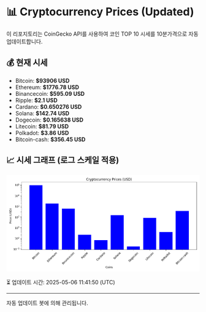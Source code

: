 
# 📊 Cryptocurrency Prices (Updated)

이 리포지토리는 CoinGecko API를 사용하여 코인 TOP 10 시세를 10분가격으로 자동 업데이트합니다.

## 💰 현재 시세
- Bitcoin: **$93906 USD**
- Ethereum: **$1776.78 USD**
- Binancecoin: **$595.09 USD**
- Ripple: **$2.1 USD**
- Cardano: **$0.650276 USD**
- Solana: **$142.74 USD**
- Dogecoin: **$0.165638 USD**
- Litecoin: **$81.79 USD**
- Polkadot: **$3.86 USD**
- Bitcoin-cash: **$356.45 USD**

## 📈 시세 그래프 (로그 스케일 적용)
![Crypto Prices](crypto_prices.png)

⏳ 업데이트 시간: 2025-05-06 11:41:50 (UTC)

---
자동 업데이트 봇에 의해 관리됩니다.

